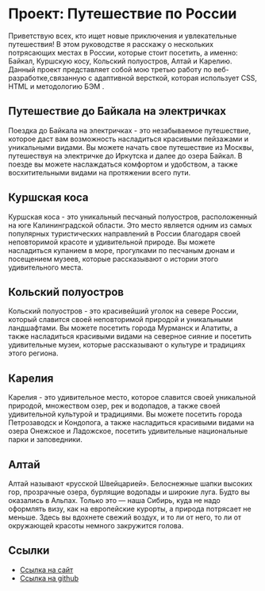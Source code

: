 # Проект: Путешествие по России

Приветствую всех, кто ищет новые приключения и увлекательные путешествия! В этом руководстве я расскажу о нескольких потрясающих местах в России, которые стоит посетить, а именно: Байкал, Куршскую косу, Кольский полуостров, Алтай и Карелию. Данный проект представляет собой мою третью работу по веб-разработке,связанную с адаптивной версткой, которая использует CSS, HTML и методологию БЭМ .

## Путешествие до Байкала на электричках

Поездка до Байкала на электричках - это незабываемое путешествие, которое даст вам возможность насладиться красивыми пейзажами и уникальными видами. Вы можете начать свое путешествие из Москвы, путешествуя на электричке до Иркутска и далее до озера Байкал. В поезде вы можете наслаждаться комфортом и удобством, а также восхитительными видами на протяжении всего пути.

## Куршская коса

Куршская коса - это уникальный песчаный полуостров, расположенный на юге Калининградской области. Это место является одним из самых популярных туристических направлений в России благодаря своей неповторимой красоте и удивительной природе. Вы можете насладиться купанием в море, прогулками по песчаным дюнам и посещением музеев, которые рассказывают о истории этого удивительного места.

## Кольский полуостров

Кольский полуостров - это красивейший уголок на севере России, который славится своей неповторимой природой и уникальными ландшафтами. Вы можете посетить города Мурманск и Апатиты, а также насладиться красивыми видами на северное сияние и посетить удивительные музеи, которые рассказывают о культуре и традициях этого региона.

## Карелия

Карелия - это удивительное место, которое славится своей уникальной природой, множеством озер, рек и водопадов, а также своей удивительной культурой и традициями. Вы можете посетить города Петрозаводск и Кондопога, а также насладиться красивыми видами на озера Онежское и Ладожское, посетить удивительные национальные парки и заповедники.

## Алтай

Алтай называют «русской Швейцарией». Белоснежные шапки высоких гор, прозрачные озера, бурлящие водопады и широкие луга. Будто вы оказались в Альпах. Только это — наша Сибирь, куда не надо оформлять визу, как на европейские курорты, а природа потрясает не меньше. Здесь вы вдохнете свежий воздух, и то ли от него, то ли от окружающей красоты немного закружится голова.

## Ссылки

- [Ссылка на сайт](https://dmitrys1808.github.io/russian-travel/)
- [Ссылка на github](https://github.com/dmitrys1808)
